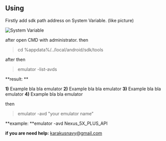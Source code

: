 ## Using
Firstly add sdk path address on System Variable. (like picture)

![System Variable](https://user-images.githubusercontent.com/39852038/54479951-dd9b8680-4833-11e9-8df1-a53ff9a45c18.png "System Variable")

after open CMD with administrator.
then

> cd %appdata%/../local/android/sdk/tools

after then

> emulator -list-avds

**result: **

**1)** Example bla bla emulator
**2)** Example bla bla emulator
**3)** Example bla bla emulator
**4)** Example bla bla emulator

then

>emulator -avd "your emulator name"

**example: **emulator -avd Nexus_5X_PLUS_API

**if you are need help:** karakusnavy@gmail.com
